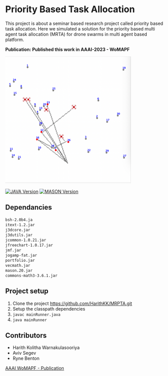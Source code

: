 # Priority Based Task Allocation

This project is about a seminar based research project called priority based task allocation. Here we simulated a solution for the priority based multi agent task allocation (MRTA) for drone swarms in  multi agent based platform. 

**Publication: Published this work in AAAI-2023 - WoMAPF**

<img src="https://github.com/HarithKK/MRPTA/blob/master/Image.png" height="400">

[![JAVA Version][java-image]][npm-url]
[![MASON Version][mason-image]][mason-url]

## Dependancies

```
bsh-2.0b4.ja
itext-1.2.jar
j3dcore.jar
j3dutils.jar
jcommon-1.0.21.jar
jfreechart-1.0.17.jar
jmf.jar
jogamp-fat.jar
portfolio.jar
vecmath.jar
mason.20.jar
commons-math3-3.6.1.jar
```

## Project setup

1. Clone the project https://github.com/HarithKK/MRPTA.git
2. Setup the classpath dependencies
3. `javac mainRunner.java`
4. `java mainRunner`

## Contributors
- Harith Kolitha Warnakulasooriya
- Aviv Segev
- Ryne Benton


[java-image]: https://img.shields.io/badge/dynamic/xml?color=red&label=java&query=1.8&url=https%3A%2F%2Fopenjdk.java.net%2Fprojects%2Fjdk8%2F
[npm-url]: https%3A%2F%2Fopenjdk.java.net

[mason-image]: https://img.shields.io/badge/dynamic/xml?color=green&label=mason&query=20&url=https%3A%2F%2Fcs.gmu.edu%2F~eclab%2Fprojects%2Fmason%2F
[mason-url]: https://cs.gmu.edu/~eclab/projects/mason/

[AAAI WoMAPF - Publication](https://schoolofcomputing.southalabama.edu/~segev/publications/2023_AAAI_Priority_Basis_Task_Allocation.pdf)
